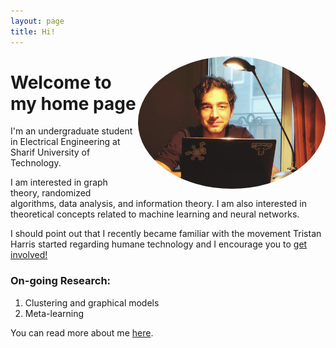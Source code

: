 ```yaml
---
layout: page
title: Hi!
---
```

 <a href="url"><img align="right" src="https://github.com/Magronox/Magronox.github.io/blob/master/images/A259.png?raw=true" height="auto" width="300" style="border-radius:50%"></a>

 Welcome to my home page
=============

I'm an undergraduate student in Electrical Engineering at Sharif University of Technology.

I am interested in graph theory, randomized algorithms, data analysis, and information theory. I am also interested in theoretical concepts related to machine learning and neural networks.

I should point out that I recently became familiar with the movement Tristan Harris started regarding humane technology and I encourage you to [get involved!](https://www.humanetech.com/get-involved)


  <h3>On-going Research:</h3>
  
  1. Clustering and graphical models
  2. Meta-learning


  
You can read more about me [here](http://magronox.github.io/about).

